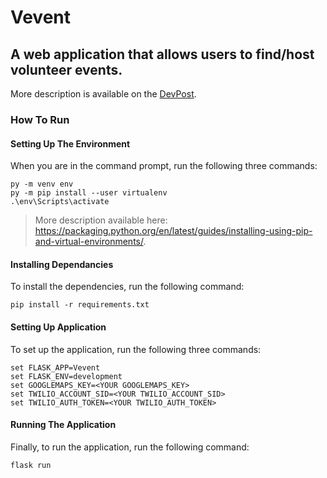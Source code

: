 # Vevent

## A web application that allows users to find/host volunteer events.

More description is available on the [DevPost](https://devpost.com/software/ruby-orets5).

### How To Run

#### Setting Up The Environment

When you are in the command prompt, run the following three commands:

```
py -m venv env
py -m pip install --user virtualenv
.\env\Scripts\activate
```

> More description available here: https://packaging.python.org/en/latest/guides/installing-using-pip-and-virtual-environments/.

#### Installing Dependancies

To install the dependencies, run the following command:

```
pip install -r requirements.txt
```

#### Setting Up Application

To set up the application, run the following three commands:

```
set FLASK_APP=Vevent
set FLASK_ENV=development
set GOOGLEMAPS_KEY=<YOUR GOOGLEMAPS_KEY>
set TWILIO_ACCOUNT_SID=<YOUR TWILIO_ACCOUNT_SID>
set TWILIO_AUTH_TOKEN=<YOUR TWILIO_AUTH_TOKEN>
```

#### Running The Application

Finally, to run the application, run the following command:

```
flask run
```
